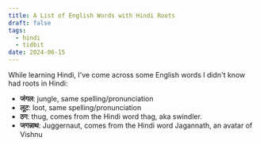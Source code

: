 ```yaml
---
title: A List of English Words with Hindi Roots
draft: false
tags:
  - hindi
  - tidbit
date: 2024-06-15
---
```

 While learning Hindi, I've come across some English words I didn't know had roots in Hindi:
 - **जंगल**: jungle, same spelling/pronunciation
 - **लूट**: loot, same spelling/pronunciation
 - **ठग**: thug, comes from the Hindi word thag, aka swindler.
 - **जगन्नाथ**: Juggernaut, comes from the Hindi word Jagannath, an avatar of Vishnu